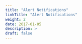 ```yaml
---
title: "Alert Notifications"
linkTitle: "Alert Notifications"
weight: 2
date: 2017-01-05
description: >
draft: false
---
```

